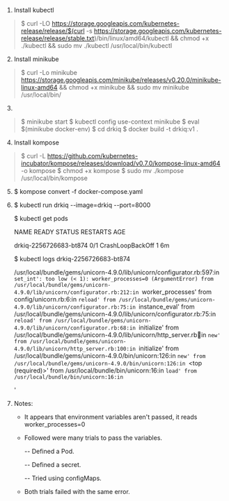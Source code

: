 1. Install kubectl

> $ curl -LO https://storage.googleapis.com/kubernetes-release/release/$(curl -s https://storage.googleapis.com/kubernetes-release/release/stable.txt)/bin/linux/amd64/kubectl && chmod +x ./kubectl && sudo mv ./kubectl /usr/local/bin/kubectl

2. Install minikube

> $ curl -Lo minikube https://storage.googleapis.com/minikube/releases/v0.20.0/minikube-linux-amd64 && chmod +x minikube && sudo mv minikube /usr/local/bin/

3.
> $ minikube start
> $ kubectl config use-context minikube
> $ eval $(minikube docker-env)
> $ cd drkiq
> $ docker build -t drkiq:v1 .

4. Install kompose
> $ curl -L https://github.com/kubernetes-incubator/kompose/releases/download/v0.7.0/kompose-linux-amd64 -o kompose
> $ chmod +x kompose
> $ sudo mv ./kompose /usr/local/bin/kompose

5. $ kompose convert -f docker-compose.yaml

6. $ kubectl run drkiq --image=drkiq --port=8000

	$ kubectl get pods

	NAME                     READY     STATUS             RESTARTS   AGE

	drkiq-2256726683-bt874   0/1       CrashLoopBackOff   1          6m
	
	$ kubectl logs drkiq-2256726683-bt874

	/usr/local/bundle/gems/unicorn-4.9.0/lib/unicorn/configurator.rb:597:in `set_int': too low (< 1): worker_processes=0 (ArgumentError)
		from /usr/local/bundle/gems/unicorn-4.9.0/lib/unicorn/configurator.rb:212:in `worker_processes'
		from config/unicorn.rb:6:in `reload'
		from /usr/local/bundle/gems/unicorn-4.9.0/lib/unicorn/configurator.rb:75:in `instance_eval'
		from /usr/local/bundle/gems/unicorn-4.9.0/lib/unicorn/configurator.rb:75:in `reload'
		from /usr/local/bundle/gems/unicorn-4.9.0/lib/unicorn/configurator.rb:68:in `initialize'
		from /usr/local/bundle/gems/unicorn-4.9.0/lib/unicorn/http_server.rb:100:in `new'
		from /usr/local/bundle/gems/unicorn-4.9.0/lib/unicorn/http_server.rb:100:in `initialize'
		from /usr/local/bundle/gems/unicorn-4.9.0/bin/unicorn:126:in `new'
		from /usr/local/bundle/gems/unicorn-4.9.0/bin/unicorn:126:in `<top (required)>'
		from /usr/local/bundle/bin/unicorn:16:in `load'
		from /usr/local/bundle/bin/unicorn:16:in `<main>'

7. Notes:
	- It appears that environment variables aren't passed, it reads worker_processes=0
	- Followed were many trials to pass the variables.

		-- Defined a Pod.

		-- Defined a secret.

		-- Tried using configMaps.
	- Both trials failed with the same error.
